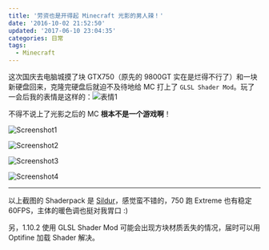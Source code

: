 ```yaml
---
title: '劳资也是开得起 Minecraft 光影的男人辣！'
date: '2016-10-02 21:52:50'
updated: '2017-06-10 23:04:35'
categories: 日常
tags:
  - Minecraft
---
```


这次国庆去电脑城摸了块 GTX750（原先的 9800GT 实在是烂得不行了）和一块新硬盘回来，克隆完硬盘后就迫不及待地给 MC 打上了 `GLSL Shader Mod`。玩了一会后我的表情是这样的：![表情1](https://img.prin.studio/images/2017/06/10/c066215f622f0bf2fe7ee9625955e343.jpg)

不得不说上了光影之后的 MC **根本不是一个游戏啊**！

![Screenshot1](https://img.prin.studio/images/2017/06/10/95e7cf170b0d4f5fbe87e97360faacb9.png)

<!--more-->

![Screenshot2](https://img.prin.studio/images/2017/06/10/96bc99181f194605918d6425fb1a3609.png)

![Screenshot3](https://img.prin.studio/images/2017/06/10/4c9c5f4cf7c3b187b6cb61d063fa542b.png)

![Screenshot4](https://img.prin.studio/images/2017/06/10/0917360036c771407f8d79dd1b2439de.png)

---------

以上截图的 Shaderpack 是 [Sildur](http://www.minecraftforum.net/forums/mapping-and-modding/minecraft-mods/1291396-1-6-4-1-10-2-sildurs-shaders-pc-mac-intel-huge)，感觉蛮不错的，750 跑 Extreme 也有稳定 60FPS，主体的暖色调也挺对我胃口 :)

另，1.10.2 使用 GLSL Shader Mod 可能会出现方块材质丢失的情况，届时可以用 Optifine 加载 Shader 解决。

